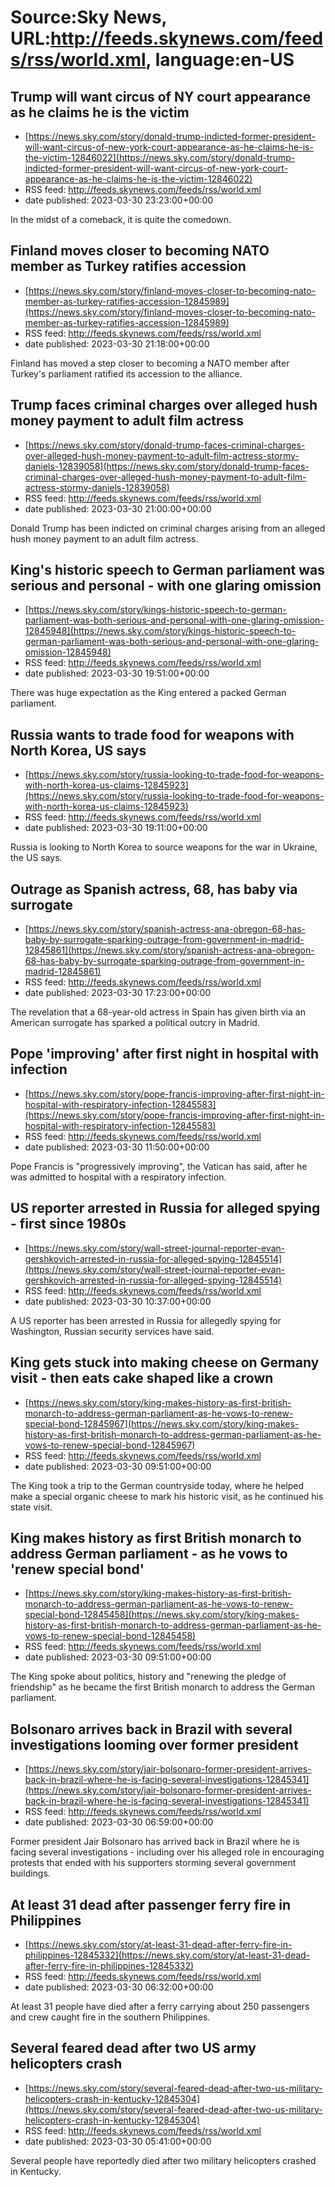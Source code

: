 # Source:Sky News, URL:http://feeds.skynews.com/feeds/rss/world.xml, language:en-US

## Trump will want circus of NY court appearance as he claims he is the victim
 - [https://news.sky.com/story/donald-trump-indicted-former-president-will-want-circus-of-new-york-court-appearance-as-he-claims-he-is-the-victim-12846022](https://news.sky.com/story/donald-trump-indicted-former-president-will-want-circus-of-new-york-court-appearance-as-he-claims-he-is-the-victim-12846022)
 - RSS feed: http://feeds.skynews.com/feeds/rss/world.xml
 - date published: 2023-03-30 23:23:00+00:00

In the midst of a comeback, it is quite the comedown.

## Finland moves closer to becoming NATO member as Turkey ratifies accession
 - [https://news.sky.com/story/finland-moves-closer-to-becoming-nato-member-as-turkey-ratifies-accession-12845989](https://news.sky.com/story/finland-moves-closer-to-becoming-nato-member-as-turkey-ratifies-accession-12845989)
 - RSS feed: http://feeds.skynews.com/feeds/rss/world.xml
 - date published: 2023-03-30 21:18:00+00:00

Finland has moved a step closer to becoming a NATO member after Turkey's parliament ratified its accession to the alliance.

## Trump faces criminal charges over alleged hush money payment to adult film actress
 - [https://news.sky.com/story/donald-trump-faces-criminal-charges-over-alleged-hush-money-payment-to-adult-film-actress-stormy-daniels-12839058](https://news.sky.com/story/donald-trump-faces-criminal-charges-over-alleged-hush-money-payment-to-adult-film-actress-stormy-daniels-12839058)
 - RSS feed: http://feeds.skynews.com/feeds/rss/world.xml
 - date published: 2023-03-30 21:00:00+00:00

Donald Trump has been indicted on criminal charges arising from an alleged hush money payment to an adult film actress.

## King's historic speech to German parliament was serious and personal - with one glaring omission
 - [https://news.sky.com/story/kings-historic-speech-to-german-parliament-was-both-serious-and-personal-with-one-glaring-omission-12845948](https://news.sky.com/story/kings-historic-speech-to-german-parliament-was-both-serious-and-personal-with-one-glaring-omission-12845948)
 - RSS feed: http://feeds.skynews.com/feeds/rss/world.xml
 - date published: 2023-03-30 19:51:00+00:00

There was huge expectation as the King entered a packed German parliament.

## Russia wants to trade food for weapons with North Korea, US says
 - [https://news.sky.com/story/russia-looking-to-trade-food-for-weapons-with-north-korea-us-claims-12845923](https://news.sky.com/story/russia-looking-to-trade-food-for-weapons-with-north-korea-us-claims-12845923)
 - RSS feed: http://feeds.skynews.com/feeds/rss/world.xml
 - date published: 2023-03-30 19:11:00+00:00

Russia is looking to North Korea to source weapons for the war in Ukraine, the US says.

## Outrage as Spanish actress, 68, has baby via surrogate
 - [https://news.sky.com/story/spanish-actress-ana-obregon-68-has-baby-by-surrogate-sparking-outrage-from-government-in-madrid-12845861](https://news.sky.com/story/spanish-actress-ana-obregon-68-has-baby-by-surrogate-sparking-outrage-from-government-in-madrid-12845861)
 - RSS feed: http://feeds.skynews.com/feeds/rss/world.xml
 - date published: 2023-03-30 17:23:00+00:00

The revelation that a 68-year-old actress in Spain has given birth via an American surrogate has sparked a political outcry in Madrid.

## Pope 'improving' after first night in hospital with infection
 - [https://news.sky.com/story/pope-francis-improving-after-first-night-in-hospital-with-respiratory-infection-12845583](https://news.sky.com/story/pope-francis-improving-after-first-night-in-hospital-with-respiratory-infection-12845583)
 - RSS feed: http://feeds.skynews.com/feeds/rss/world.xml
 - date published: 2023-03-30 11:50:00+00:00

Pope Francis is "progressively improving", the Vatican has said, after he was admitted to hospital with a respiratory infection.

## US reporter arrested in Russia for alleged spying - first since 1980s
 - [https://news.sky.com/story/wall-street-journal-reporter-evan-gershkovich-arrested-in-russia-for-alleged-spying-12845514](https://news.sky.com/story/wall-street-journal-reporter-evan-gershkovich-arrested-in-russia-for-alleged-spying-12845514)
 - RSS feed: http://feeds.skynews.com/feeds/rss/world.xml
 - date published: 2023-03-30 10:37:00+00:00

A US reporter has been arrested in Russia for allegedly spying for Washington, Russian security services have said.

## King gets stuck into making cheese on Germany visit - then eats cake shaped like a crown
 - [https://news.sky.com/story/king-makes-history-as-first-british-monarch-to-address-german-parliament-as-he-vows-to-renew-special-bond-12845967](https://news.sky.com/story/king-makes-history-as-first-british-monarch-to-address-german-parliament-as-he-vows-to-renew-special-bond-12845967)
 - RSS feed: http://feeds.skynews.com/feeds/rss/world.xml
 - date published: 2023-03-30 09:51:00+00:00

The King took a trip to the German countryside today, where he helped make a special organic cheese to mark his historic visit, as he continued his state visit.

## King makes history as first British monarch to address German parliament - as he vows to 'renew special bond'
 - [https://news.sky.com/story/king-makes-history-as-first-british-monarch-to-address-german-parliament-as-he-vows-to-renew-special-bond-12845458](https://news.sky.com/story/king-makes-history-as-first-british-monarch-to-address-german-parliament-as-he-vows-to-renew-special-bond-12845458)
 - RSS feed: http://feeds.skynews.com/feeds/rss/world.xml
 - date published: 2023-03-30 09:51:00+00:00

The King spoke about politics, history and "renewing the pledge of friendship" as he became the first British monarch to address the German parliament.

## Bolsonaro arrives back in Brazil with several investigations looming over former president
 - [https://news.sky.com/story/jair-bolsonaro-former-president-arrives-back-in-brazil-where-he-is-facing-several-investigations-12845341](https://news.sky.com/story/jair-bolsonaro-former-president-arrives-back-in-brazil-where-he-is-facing-several-investigations-12845341)
 - RSS feed: http://feeds.skynews.com/feeds/rss/world.xml
 - date published: 2023-03-30 06:59:00+00:00

Former president Jair Bolsonaro has arrived back in Brazil where he is facing several investigations - including over his alleged role in encouraging protests that ended with his supporters storming several government buildings.

## At least 31 dead after passenger ferry fire in Philippines
 - [https://news.sky.com/story/at-least-31-dead-after-ferry-fire-in-philippines-12845332](https://news.sky.com/story/at-least-31-dead-after-ferry-fire-in-philippines-12845332)
 - RSS feed: http://feeds.skynews.com/feeds/rss/world.xml
 - date published: 2023-03-30 06:32:00+00:00

At least 31 people have died after a ferry carrying about 250 passengers and crew caught fire in the southern Philippines.

## Several feared dead after two US army helicopters crash
 - [https://news.sky.com/story/several-feared-dead-after-two-us-military-helicopters-crash-in-kentucky-12845304](https://news.sky.com/story/several-feared-dead-after-two-us-military-helicopters-crash-in-kentucky-12845304)
 - RSS feed: http://feeds.skynews.com/feeds/rss/world.xml
 - date published: 2023-03-30 05:41:00+00:00

Several people have reportedly died after two military helicopters crashed in Kentucky.

